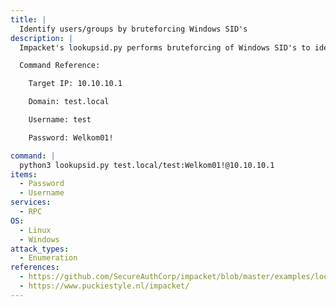 ```yaml
---
title: |
  Identify users/groups by bruteforcing Windows SID's
description: |
  Impacket's lookupsid.py performs bruteforcing of Windows SID's to identify users/groups on the remote target.

  Command Reference:

  	Target IP: 10.10.10.1

  	Domain: test.local

  	Username: test

  	Password: Welkom01!

command: |
  python3 lookupsid.py test.local/test:Welkom01!@10.10.10.1
items:
  - Password
  - Username
services:
  - RPC
OS:
  - Linux
  - Windows
attack_types:
  - Enumeration
references:
  - https://github.com/SecureAuthCorp/impacket/blob/master/examples/lookupsid.py
  - https://www.puckiestyle.nl/impacket/
---
```

